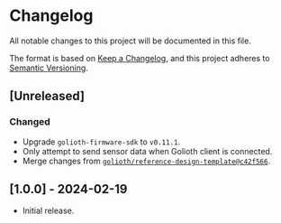 <!-- Copyright (c) 2024 Golioth, Inc. -->
<!-- SPDX-License-Identifier: Apache-2.0 -->

# Changelog

All notable changes to this project will be documented in this file.

The format is based on [Keep a Changelog](https://keepachangelog.com/en/1.1.0/),
and this project adheres to [Semantic Versioning](https://semver.org/spec/v2.0.0.html).

## [Unreleased]

### Changed

- Upgrade `golioth-firmware-sdk` to `v0.11.1`.
- Only attempt to send sensor data when Golioth client is connected.
- Merge changes from [`golioth/reference-design-template@c42f566`](https://github.com/golioth/reference-design-template/tree/c42f56600bdfbd7eadcdebde8cfa0a127bcd90dd).

## [1.0.0] - 2024-02-19

- Initial release.

